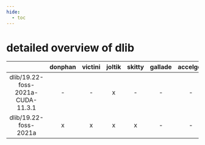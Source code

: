 ```yaml
---
hide:
  - toc
---
```


detailed overview of dlib
=========================

| |donphan|victini|joltik|skitty|gallade|accelgor|swalot|doduo|
| :---: | :---: | :---: | :---: | :---: | :---: | :---: | :---: | :---: |
|dlib/19.22-foss-2021a-CUDA-11.3.1|-|-|x|-|-|-|-|-|
|dlib/19.22-foss-2021a|x|x|x|x|-|-|x|x|
